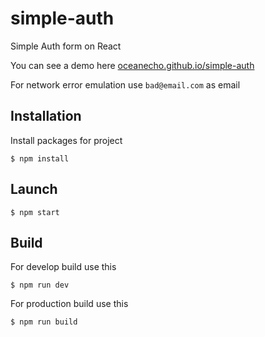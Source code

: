 # simple-auth

Simple Auth form on React

You can see a demo here [oceanecho.github.io/simple-auth](https://oceanecho.github.io/simple-auth/)

For network error emulation use `bad@email.com` as email

## Installation

Install packages for project

```
$ npm install
```

## Launch

```
$ npm start
```

## Build

For develop build use this

```
$ npm run dev
```

For production build use this

```
$ npm run build
```
